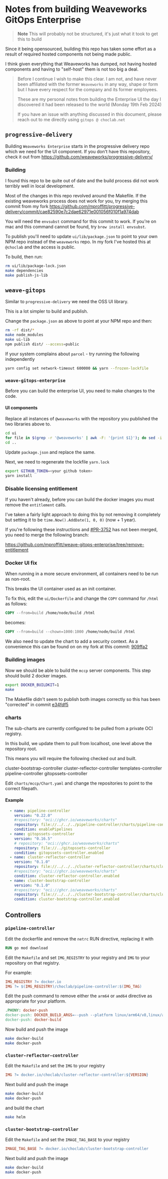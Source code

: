 # Notes from building Weaveworks GitOps Enterprise

> **Note** This will probably not be structured, it's just what it took to get
> this to build

Since it being opensourced, building this repo has taken some effort as a result
of required hosted components not being made public.

I think given everything that Weaveworks has dumped, not having hosted components
and having to "self-host" them is not too big a deal.

> Before I continue I wish to make this clear. I am not, and have never been
> affiliated with the former `Weaveworks` in any way, shape or form but I have
> every respect for the company and its former employees.
>
> These are my personal notes from building the Enterprise UI the day I
> discovered it had been released to the world (Monday 19th Feb 2024)
>
> If you have an issue with anything discussed in this document, please reach
> out to me directly using `gitops @ choclab.net`

## `progressive-delivery`

Building `Weaveworks Enterprise` starts in the progressive delivery repo which
we need for the UI component. If you don't have this repository, check it out
from <https://github.com/weaveworks/progressive-delivery/>

### Building

I found this repo to be quite out of date and the build process did not work
terribly well in local development.

Most of the changes in this repo revolved around the Makefile. If the existing
weaveworks process does not work for you, try merging this commit from my fork
<https://github.com/mproffitt/progressive-delivery/commit/cae82590e7c2dae62971e001056f010f1a974dab>

You will need the `envsubst` command for this commit to work. If you're on mac
and this command cannot be found, try `brew install envsubst`.

To publish you'll need to update `ui/lib/package.json` to point to your own
NPM repo instead of the `weaveworks` repo. In my fork I've hosted this at
`@choclab` and the access is public.

To build, then run:

```sh
rm ui/lib/package-lock.json
make dependencies
make publish-js-lib
```

## `weave-gitops`

Similar to `progressive-delivery` we need the OSS UI library.

This is a lot simpler to build and publish.

Change the `package.json` as above to point at your NPM repo and then:

```sh
rm -rf dist/*
make node_modules
make ui-lib
npm publish dist/ --access=public
```

If your system complains about `parcel` - try running the following independently

```sh
yarn config set network-timeout 600000 && yarn --frozen-lockfile
```

### `weave-gitops-enterprise`

Before you can build the enterprise UI, you need to make changes to the code.

#### UI components

Replace all instances of `@weaveworks` with the repository you published the two
libraries above to.

```sh
cd ui
for file in $(grep -r '@weaveworks' | awk -F: '{print $1}'); do sed -i 's/@weaveworks/@mproffitt/g' $file; done
cd ..
```

Update `package.json` and replace the same.

Next, we need to regenerate the lockfile `yarn.lock`

```sh
export GITHUB_TOKEN=<your github token>
yarn install
```

### Disable licensing entitlement

If you haven't already, before you can build the docker images you must remove
the `entitlement` calls.

I've taken a fairly light approach to doing this by not removing it completely
but setting it to be `time.Now().AddDate(1, 0, 0)` (now + 1 year).

If you're following these instructions and [#PR-3752](https://github.com/weaveworks/weave-gitops-enterprise/pull/3752)
has not been merged, you need to merge the following branch:

<https://github.com/mproffitt/weave-gitops-enterprise/tree/remove-entitlement>

### Docker UI fix

When running in a more secure environment, all containers need to be run as
non-root.

This breaks the UI container used as an init container.

To fix this, edit the `ui/Dockerfile` and change the `COPY` command for `/html` as follows:

```Dockerfile
COPY --from=build /home/node/build /html
```

becomes:

```Dockerfile
COPY --from=build --chown=1000:1000 /home/node/build /html
```

We also need to update the chart to add a security context. As a convenience
this can be found on on my fork at this commit: [909ffa2](https://github.com/mproffitt/weave-gitops-enterprise/commit/909ffa27e2a302fca51246637d8b46d36ec34aa6)

### Building images

Now we should be able to build the `mccp` server components. This step should
build 2 docker images.

```sh
export DOCKER_BUILDKIT=1
make
```

The Makefile didn't seem to publish both images correctly so this has been
"corrected" in commit [e34fdf5](https://github.com/mproffitt/weave-gitops-enterprise/commit/e34fdf5d486795cea98ef13187ab379d593c5676)

### charts

The sub-charts are currently configured to be pulled from a private OCI registry.

In this build, we update them to pull from localhost, one level above the repository
root.

This means you will require the following checked out and built.

cluster-bootstrap-controller
cluster-reflector-controller
templates-controller
pipeline-controller
gitopssets-controller

Edit `charts/mccp/Chart.yaml` and change the repositories to point to the
correct filepath.

#### Example

```yaml
  - name: pipeline-controller
    version: "0.22.0"
    #repository: "oci://ghcr.io/weaveworks/charts"
    repository: file://../../../pipeline-controller/charts/pipeline-controller
    condition: enablePipelines
  - name: gitopssets-controller
    version: "0.16.5"
    # repository: "oci://ghcr.io/weaveworks/charts"
    repository: file://../gitopssets-controller
    condition: gitopssets-controller.enabled
  - name: cluster-reflector-controller
    version: "0.1.0"
    repository: file://../../../cluster-reflector-controller/charts/cluster-reflector-controller
    #repository: "oci://ghcr.io/weaveworks/charts"
    condition: cluster-reflector-controller.enabled
  - name: cluster-bootstrap-controller
    version: "0.1.0"
    #repository: "oci://ghcr.io/weaveworks/charts"
    repository: file://../../../cluster-bootstrap-controller/charts/cluster-bootstrap-controller
    condition: cluster-bootstrap-controller.enabled
```

## Controllers

### `pipeline-controller`

Edit the dockerfile and remove the `netrc` RUN directive, replacing it with

```Dockerfile
RUN go mod download
```

Edit the `Makefile` and set `IMG_REGISTRY` to your registry and `IMG` to your
repository on that registry.

For example:

```Makefile
IMG_REGISTRY ?= docker.io
IMG ?= $(IMG_REGISTRY)/choclab/pipeline-controller:$(IMG_TAG)
```

Edit the push command to remove either the `arm64` or `amd64` directive as
appropriate for your platform.

```Makefile
.PHONY: docker-push
docker-push: DOCKER_BUILD_ARGS=--push --platform linux/arm64/v8,linux/amd64
docker-push: docker-build
```

Now build and push the image

```sh
make docker-build
make docker-push
```

### `cluster-reflector-controller`

Edit the `Makefile` and set the `IMG` to your registry

```Makefile
IMG ?= docker.io/choclab/cluster-reflector-controller:${VERSION}
```

Next build and push the image

```sh
make docker-build
make docker-push
```

and build the chart

```sh
make helm
```

### `cluster-bootstrap-controller`

Edit the `Makefile` and set the `IMAGE_TAG_BASE` to your registry

```Makefile
IMAGE_TAG_BASE ?= docker.io/choclab/cluster-bootstrap-controller
```

Next build and push the image

```sh
make docker-build
make docker-push
```
